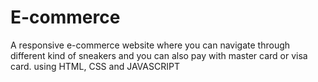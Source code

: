 # E-commerce
A responsive e-commerce website where you can navigate through different kind of sneakers and you can also pay with master card or visa card.
using HTML, CSS and JAVASCRIPT
